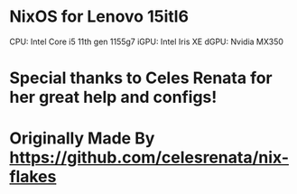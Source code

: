 # NixOS for Lenovo 15itl6 
CPU: Intel Core i5 11th gen 1155g7
iGPU: Intel Iris XE
dGPU: Nvidia MX350

# Special thanks to Celes Renata for her great help and configs!

# Originally Made By https://github.com/celesrenata/nix-flakes 